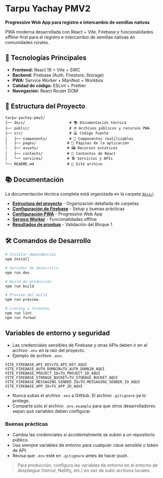 # Tarpu Yachay PMV2

**Progressive Web App para registro e intercambio de semillas nativas**

PWA moderna desarrollada con React + Vite, Firebase y funcionalidades offline-first para el registro e intercambio de semillas nativas en comunidades rurales.

## 🚀 Tecnologías Principales

- **Frontend:** React 19 + Vite + SWC
- **Backend:** Firebase (Auth, Firestore, Storage)
- **PWA:** Service Worker + Manifest + Workbox
- **Calidad de código:** ESLint + Prettier
- **Navegación:** React Router DOM

## 📁 Estructura del Proyecto

```
tarpu-yachay-pmv2/
├── docs/                    # 📚 Documentación técnica
├── public/                  # 🌐 Archivos públicos y recursos PWA
├── src/                     # 💻 Código fuente
│   ├── components/          # 🧩 Componentes reutilizables
│   ├── pages/              # 📄 Páginas de la aplicación
│   ├── assets/             # 🖼️ Recursos estáticos
│   ├── contexts/           # 🔄 Contextos de React
│   └── services/           # 🛠️ Servicios y APIs
└── README.md               # 📖 Este archivo
```

## 📚 Documentación

La documentación técnica completa está organizada en la carpeta [`docs/`](./docs/):

- **[Estructura del proyecto](./docs/ESTRUCTURA.md)** - Organización detallada de carpetas
- **[Configuración de Firebase](./docs/FIREBASE_CONFIG.md)** - Setup y buenas prácticas
- **[Configuración PWA](./docs/PWA_CONFIG.md)** - Progressive Web App
- **[Service Worker](./docs/SERVICE_WORKER_CONFIG.md)** - Funcionalidades offline
- **[Resultados de pruebas](./docs/PASO_10_RESULTADOS.md)** - Validación del Bloque 1

## 🛠️ Comandos de Desarrollo

```bash
# Instalar dependencias
npm install

# Servidor de desarrollo
npm run dev

# Build de producción
npm run build

# Preview del build
npm run preview

# Linting y formateo
npm run lint
npm run format
```

## Variables de entorno y seguridad

- Las credenciales sensibles de Firebase y otras APIs deben ir en el archivo `.env` en la raíz del proyecto.
- Ejemplo de archivo `.env`:

```
VITE_FIREBASE_API_KEY=TU_API_KEY_AQUI
VITE_FIREBASE_AUTH_DOMAIN=TU_AUTH_DOMAIN_AQUI
VITE_FIREBASE_PROJECT_ID=TU_PROJECT_ID_AQUI
VITE_FIREBASE_STORAGE_BUCKET=TU_STORAGE_BUCKET_AQUI
VITE_FIREBASE_MESSAGING_SENDER_ID=TU_MESSAGING_SENDER_ID_AQUI
VITE_FIREBASE_APP_ID=TU_APP_ID_AQUI
```

- Nunca subas el archivo `.env` a GitHub. El archivo `.gitignore` ya lo protege.
- Comparte solo el archivo `.env.example` para que otros desarrolladores sepan qué variables deben configurar.

### Buenas prácticas

- Cambia las credenciales si accidentalmente se suben a un repositorio público.
- Usa siempre variables de entorno para cualquier clave sensible o token de API.
- Revisa que `.env` esté en `.gitignore` antes de hacer push.

> Para producción, configura las variables de entorno en el entorno de despliegue (Vercel, Netlify, etc.) en vez de subir archivos locales.
